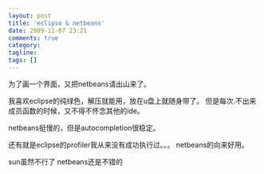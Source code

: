 ```yaml
---
layout: post
title: 'eclipse & netbeans'
date: 2009-11-07 23:21
comments: true
category: 
tagline: 
tags: []
---
```

    

为了画一个界面，又把netbeans请出山来了。

我喜欢eclipse的纯绿色，解压就能用，放在u盘上就随身带了。
但是每次.不出来成员函数的时候，又不得不怀念其他的ide。

netbeans挺慢的，但是autocompletion很稳定。

还有就是eclipse的profiler我从来没有成功执行过。。。
netbeans的向来好用。

sun虽然不行了
netbeans还是不错的

